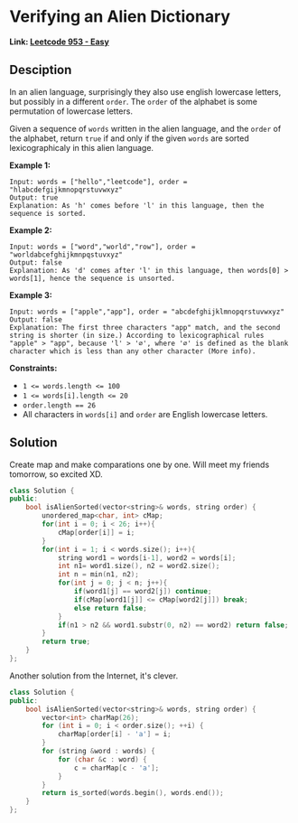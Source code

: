 # Verifying an Alien Dictionary

**Link: [Leetcode 953 - Easy](https://leetcode.com/problems/verifying-an-alien-dictionary/)**



## Desciption

In an alien language, surprisingly they also use english lowercase letters, but possibly in a different `order`. The `order` of the alphabet is some permutation of lowercase letters.

Given a sequence of `words` written in the alien language, and the `order` of the alphabet, return `true` if and only if the given `words` are sorted lexicographicaly in this alien language.

 

**Example 1:**

```
Input: words = ["hello","leetcode"], order = "hlabcdefgijkmnopqrstuvwxyz"
Output: true
Explanation: As 'h' comes before 'l' in this language, then the sequence is sorted.
```

**Example 2:**

```
Input: words = ["word","world","row"], order = "worldabcefghijkmnpqstuvxyz"
Output: false
Explanation: As 'd' comes after 'l' in this language, then words[0] > words[1], hence the sequence is unsorted.
```

**Example 3:**

```
Input: words = ["apple","app"], order = "abcdefghijklmnopqrstuvwxyz"
Output: false
Explanation: The first three characters "app" match, and the second string is shorter (in size.) According to lexicographical rules "apple" > "app", because 'l' > '∅', where '∅' is defined as the blank character which is less than any other character (More info).
```

 

**Constraints:**

- `1 <= words.length <= 100`
- `1 <= words[i].length <= 20`
- `order.length == 26`
- All characters in `words[i]` and `order` are English lowercase letters.



## Solution

Create map and make comparations one by one. Will meet my friends tomorrow, so excited XD.

```c++
class Solution {
public:
    bool isAlienSorted(vector<string>& words, string order) {
        unordered_map<char, int> cMap;
        for(int i = 0; i < 26; i++){
            cMap[order[i]] = i;
        }
        for(int i = 1; i < words.size(); i++){
            string word1 = words[i-1], word2 = words[i];
            int n1= word1.size(), n2 = word2.size();
            int n = min(n1, n2);
            for(int j = 0; j < n; j++){
                if(word1[j] == word2[j]) continue;
                if(cMap[word1[j]] <= cMap[word2[j]]) break;
                else return false;
            }
            if(n1 > n2 && word1.substr(0, n2) == word2) return false;
        }
        return true;
    }
};
```

Another solution from the Internet, it's clever.

```c++
class Solution {
public:
    bool isAlienSorted(vector<string>& words, string order) {
        vector<int> charMap(26);
        for (int i = 0; i < order.size(); ++i) {
            charMap[order[i] - 'a'] = i;
        }
        for (string &word : words) {
            for (char &c : word) {
                c = charMap[c - 'a'];
            }
        }
        return is_sorted(words.begin(), words.end());
    }
};
```

